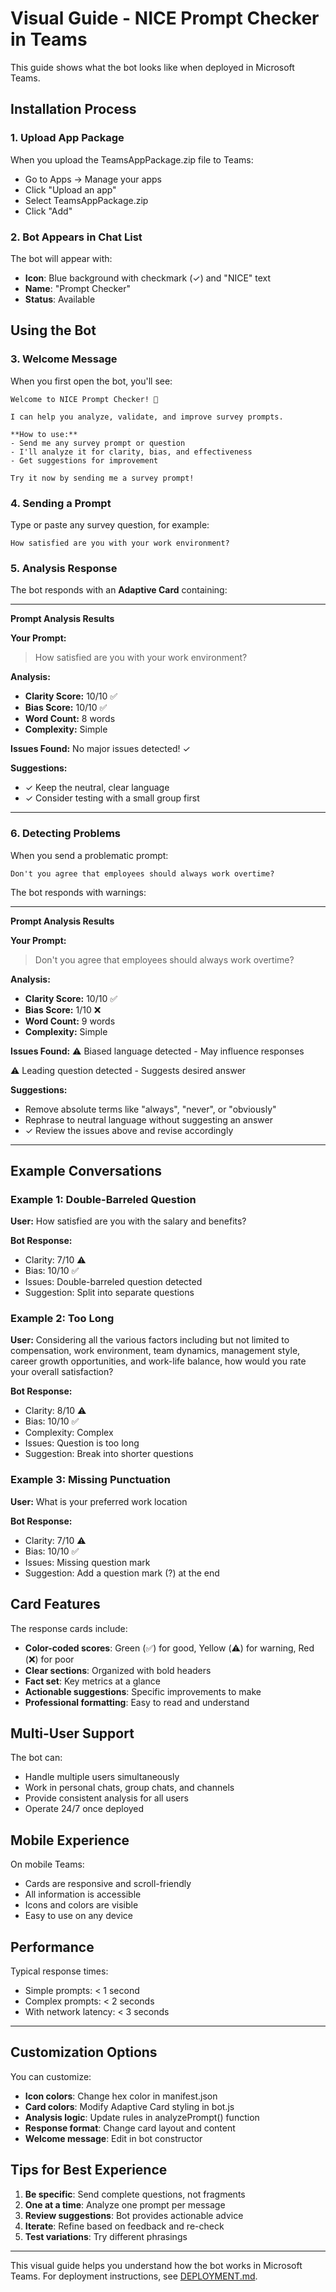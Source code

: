 # Visual Guide - NICE Prompt Checker in Teams

This guide shows what the bot looks like when deployed in Microsoft Teams.

## Installation Process

### 1. Upload App Package
When you upload the TeamsAppPackage.zip file to Teams:
- Go to Apps → Manage your apps
- Click "Upload an app"
- Select TeamsAppPackage.zip
- Click "Add"

### 2. Bot Appears in Chat List
The bot will appear with:
- **Icon**: Blue background with checkmark (✓) and "NICE" text
- **Name**: "Prompt Checker"
- **Status**: Available

## Using the Bot

### 3. Welcome Message
When you first open the bot, you'll see:

```
Welcome to NICE Prompt Checker! 👋

I can help you analyze, validate, and improve survey prompts.

**How to use:**
- Send me any survey prompt or question
- I'll analyze it for clarity, bias, and effectiveness
- Get suggestions for improvement

Try it now by sending me a survey prompt!
```

### 4. Sending a Prompt
Type or paste any survey question, for example:
```
How satisfied are you with your work environment?
```

### 5. Analysis Response
The bot responds with an **Adaptive Card** containing:

---
**Prompt Analysis Results**

**Your Prompt:**
> How satisfied are you with your work environment?

**Analysis:**
- **Clarity Score:** 10/10 ✅
- **Bias Score:** 10/10 ✅
- **Word Count:** 8 words
- **Complexity:** Simple

**Issues Found:**
No major issues detected! ✓

**Suggestions:**
- ✓ Keep the neutral, clear language
- ✓ Consider testing with a small group first

---

### 6. Detecting Problems

When you send a problematic prompt:
```
Don't you agree that employees should always work overtime?
```

The bot responds with warnings:

---
**Prompt Analysis Results**

**Your Prompt:**
> Don't you agree that employees should always work overtime?

**Analysis:**
- **Clarity Score:** 10/10 ✅
- **Bias Score:** 1/10 ❌
- **Word Count:** 9 words
- **Complexity:** Simple

**Issues Found:**
⚠️ Biased language detected - May influence responses

⚠️ Leading question detected - Suggests desired answer

**Suggestions:**
- Remove absolute terms like "always", "never", or "obviously"
- Rephrase to neutral language without suggesting an answer
- ✓ Review the issues above and revise accordingly

---

## Example Conversations

### Example 1: Double-Barreled Question

**User:** How satisfied are you with the salary and benefits?

**Bot Response:**
- Clarity: 7/10 ⚠️
- Bias: 10/10 ✅
- Issues: Double-barreled question detected
- Suggestion: Split into separate questions

### Example 2: Too Long

**User:** Considering all the various factors including but not limited to compensation, work environment, team dynamics, management style, career growth opportunities, and work-life balance, how would you rate your overall satisfaction?

**Bot Response:**
- Clarity: 8/10 ⚠️
- Bias: 10/10 ✅
- Complexity: Complex
- Issues: Question is too long
- Suggestion: Break into shorter questions

### Example 3: Missing Punctuation

**User:** What is your preferred work location

**Bot Response:**
- Clarity: 7/10 ⚠️
- Bias: 10/10 ✅
- Issues: Missing question mark
- Suggestion: Add a question mark (?) at the end

## Card Features

The response cards include:
- **Color-coded scores**: Green (✅) for good, Yellow (⚠️) for warning, Red (❌) for poor
- **Clear sections**: Organized with bold headers
- **Fact set**: Key metrics at a glance
- **Actionable suggestions**: Specific improvements to make
- **Professional formatting**: Easy to read and understand

## Multi-User Support

The bot can:
- Handle multiple users simultaneously
- Work in personal chats, group chats, and channels
- Provide consistent analysis for all users
- Operate 24/7 once deployed

## Mobile Experience

On mobile Teams:
- Cards are responsive and scroll-friendly
- All information is accessible
- Icons and colors are visible
- Easy to use on any device

## Performance

Typical response times:
- Simple prompts: < 1 second
- Complex prompts: < 2 seconds
- With network latency: < 3 seconds

---

## Customization Options

You can customize:
- **Icon colors**: Change hex color in manifest.json
- **Card colors**: Modify Adaptive Card styling in bot.js
- **Analysis logic**: Update rules in analyzePrompt() function
- **Response format**: Change card layout and content
- **Welcome message**: Edit in bot constructor

## Tips for Best Experience

1. **Be specific**: Send complete questions, not fragments
2. **One at a time**: Analyze one prompt per message
3. **Review suggestions**: Bot provides actionable advice
4. **Iterate**: Refine based on feedback and re-check
5. **Test variations**: Try different phrasings

---

This visual guide helps you understand how the bot works in Microsoft Teams. For deployment instructions, see [DEPLOYMENT.md](DEPLOYMENT.md).

